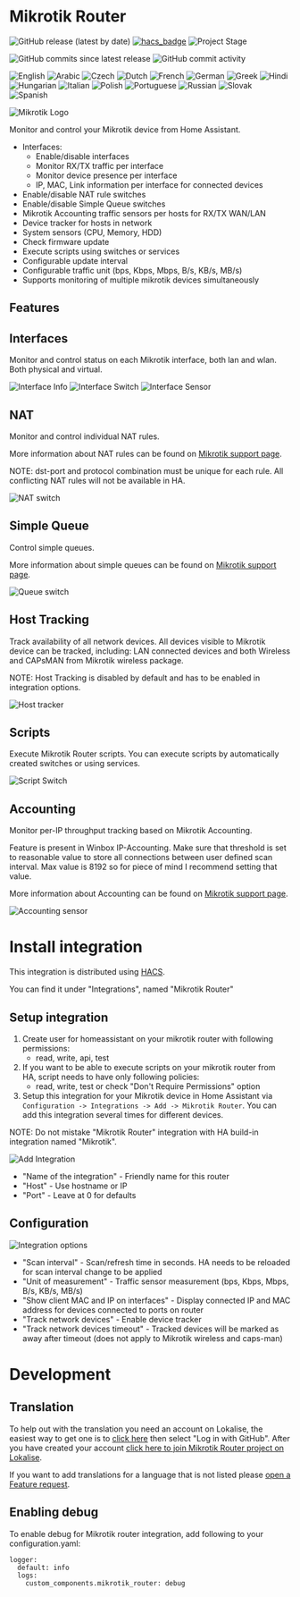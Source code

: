 # Mikrotik Router
![GitHub release (latest by date)](https://img.shields.io/github/v/release/tomaae/homeassistant-mikrotik_router?style=plastic)
[![hacs_badge](https://img.shields.io/badge/HACS-Default-orange.svg?style=plastic)](https://github.com/custom-components/hacs)
![Project Stage](https://img.shields.io/badge/project%20stage-development-yellow.svg?style=plastic)

![GitHub commits since latest release](https://img.shields.io/github/commits-since/tomaae/homeassistant-mikrotik_router/latest?style=plastic)
![GitHub commit activity](https://img.shields.io/github/commit-activity/m/tomaae/homeassistant-mikrotik_router?style=plastic)

![English](https://raw.githubusercontent.com/tomaae/homeassistant-mikrotik_router/master/docs/assets/images/flags/us.png)
![Arabic](https://raw.githubusercontent.com/tomaae/homeassistant-mikrotik_router/master/docs/assets/images/flags/eg.png)
![Czech](https://raw.githubusercontent.com/tomaae/homeassistant-mikrotik_router/master/docs/assets/images/flags/cz.png)
![Dutch](https://raw.githubusercontent.com/tomaae/homeassistant-mikrotik_router/master/docs/assets/images/flags/nl.png)
![French](https://raw.githubusercontent.com/tomaae/homeassistant-mikrotik_router/master/docs/assets/images/flags/fr.png)
![German](https://raw.githubusercontent.com/tomaae/homeassistant-mikrotik_router/master/docs/assets/images/flags/de.png)
![Greek](https://raw.githubusercontent.com/tomaae/homeassistant-mikrotik_router/master/docs/assets/images/flags/gr.png)
![Hindi](https://raw.githubusercontent.com/tomaae/homeassistant-mikrotik_router/master/docs/assets/images/flags/in.png)
![Hungarian](https://raw.githubusercontent.com/tomaae/homeassistant-mikrotik_router/master/docs/assets/images/flags/hu.png)
![Italian](https://raw.githubusercontent.com/tomaae/homeassistant-mikrotik_router/master/docs/assets/images/flags/it.png)
![Polish](https://raw.githubusercontent.com/tomaae/homeassistant-mikrotik_router/master/docs/assets/images/flags/pl.png)
![Portuguese](https://raw.githubusercontent.com/tomaae/homeassistant-mikrotik_router/master/docs/assets/images/flags/pt.png)
![Russian](https://raw.githubusercontent.com/tomaae/homeassistant-mikrotik_router/master/docs/assets/images/flags/ru.png)
![Slovak](https://raw.githubusercontent.com/tomaae/homeassistant-mikrotik_router/master/docs/assets/images/flags/sk.png)
![Spanish](https://raw.githubusercontent.com/tomaae/homeassistant-mikrotik_router/master/docs/assets/images/flags/es.png)

![Mikrotik Logo](https://raw.githubusercontent.com/tomaae/homeassistant-mikrotik_router/master/docs/assets/images/ui/header.png)

Monitor and control your Mikrotik device from Home Assistant.
 * Interfaces:
   * Enable/disable interfaces
   * Monitor RX/TX traffic per interface
   * Monitor device presence per interface
   * IP, MAC, Link information per interface for connected devices
 * Enable/disable NAT rule switches
 * Enable/disable Simple Queue switches
 * Mikrotik Accounting traffic sensors per hosts for RX/TX WAN/LAN
 * Device tracker for hosts in network
 * System sensors (CPU, Memory, HDD)
 * Check firmware update
 * Execute scripts using switches or services
 * Configurable update interval
 * Configurable traffic unit (bps, Kbps, Mbps, B/s, KB/s, MB/s)
 * Supports monitoring of multiple mikrotik devices simultaneously

## Features
## Interfaces
Monitor and control status on each Mikrotik interface, both lan and wlan. Both physical and virtual.

![Interface Info](https://raw.githubusercontent.com/tomaae/homeassistant-mikrotik_router/master/docs/assets/images/ui/interface.png)
![Interface Switch](https://raw.githubusercontent.com/tomaae/homeassistant-mikrotik_router/master/docs/assets/images/ui/interface_switch.png)
![Interface Sensor](https://raw.githubusercontent.com/tomaae/homeassistant-mikrotik_router/master/docs/assets/images/ui/interface_sensor.png)

## NAT
Monitor and control individual NAT rules.

More information about NAT rules can be found on [Mikrotik support page](https://wiki.mikrotik.com/wiki/Manual:IP/Firewall/NAT).

NOTE: dst-port and protocol combination must be unique for each rule. All conflicting NAT rules will not be available in HA.

![NAT switch](https://raw.githubusercontent.com/tomaae/homeassistant-mikrotik_router/master/docs/assets/images/ui/nat.png)

## Simple Queue
Control simple queues.

More information about simple queues can be found on [Mikrotik support page](https://wiki.mikrotik.com/wiki/Manual:Queue#Simple_Queues).

![Queue switch](https://raw.githubusercontent.com/tomaae/homeassistant-mikrotik_router/master/docs/assets/images/ui/queue_switch.png)

## Host Tracking
Track availability of all network devices. All devices visible to Mikrotik device can be tracked, including: LAN connected devices and both Wireless and CAPsMAN from Mikrotik wireless package.

NOTE: Host Tracking is disabled by default and has to be enabled in integration options.

![Host tracker](https://raw.githubusercontent.com/tomaae/homeassistant-mikrotik_router/master/docs/assets/images/ui/host_tracker.png)

## Scripts
Execute Mikrotik Router scripts.
You can execute scripts by automatically created switches or using services.

![Script Switch](https://raw.githubusercontent.com/tomaae/homeassistant-mikrotik_router/master/docs/assets/images/ui/script_switch.png)

## Accounting
Monitor per-IP throughput tracking based on Mikrotik Accounting.

Feature is present in Winbox IP-Accounting. Make sure that threshold is set to reasonable value to store all connections between user defined scan interval. Max value is 8192 so for piece of mind I recommend setting that value.

More information about Accounting can be found on [Mikrotik support page](https://wiki.mikrotik.com/wiki/Manual:IP/Accounting).

![Accounting sensor](https://raw.githubusercontent.com/tomaae/homeassistant-mikrotik_router/master/docs/assets/images/ui/accounting_sensor.png)

# Install integration
This integration is distributed using [HACS](https://hacs.xyz/).

You can find it under "Integrations", named "Mikrotik Router"

## Setup integration
1. Create user for homeassistant on your mikrotik router with following permissions:
   * read, write, api, test
2. If you want to be able to execute scripts on your mikrotik router from HA, script needs to have only following policies:
   * read, write, test
or check "Don't Require Permissions" option
3. Setup this integration for your Mikrotik device in Home Assistant via `Configuration -> Integrations -> Add -> Mikrotik Router`.
You can add this integration several times for different devices.

NOTE: Do not mistake "Mikrotik Router" integration with HA build-in integration named "Mikrotik".

![Add Integration](https://raw.githubusercontent.com/tomaae/homeassistant-mikrotik_router/master/docs/assets/images/ui/setup_integration.png)
* "Name of the integration" - Friendly name for this router
* "Host" - Use hostname or IP
* "Port" - Leave at 0 for defaults

## Configuration
![Integration options](https://raw.githubusercontent.com/tomaae/homeassistant-mikrotik_router/master/docs/assets/images/ui/integration_options.png)
* "Scan interval" - Scan/refresh time in seconds. HA needs to be reloaded for scan interval change to be applied
* "Unit of measurement" - Traffic sensor measurement (bps, Kbps, Mbps, B/s, KB/s, MB/s)
* "Show client MAC and IP on interfaces" - Display connected IP and MAC address for devices connected to ports on router
* "Track network devices" - Enable device tracker
* "Track network devices timeout" - Tracked devices will be marked as away after timeout (does not apply to Mikrotik wireless and caps-man)

# Development

## Translation
To help out with the translation you need an account on Lokalise, the easiest way to get one is to [click here](https://lokalise.com/login/) then select "Log in with GitHub".
After you have created your account [click here to join Mikrotik Router project on Lokalise](https://app.lokalise.com/public/581188395e9778a6060128.17699416/).

If you want to add translations for a language that is not listed please [open a Feature request](https://github.com/tomaae/homeassistant-mikrotik_router/issues/new?labels=enhancement&title=%5BLokalise%5D%20Add%20new%20translations%20language).

## Enabling debug
To enable debug for Mikrotik router integration, add following to your configuration.yaml:
```
logger:
  default: info
  logs:
    custom_components.mikrotik_router: debug
```
